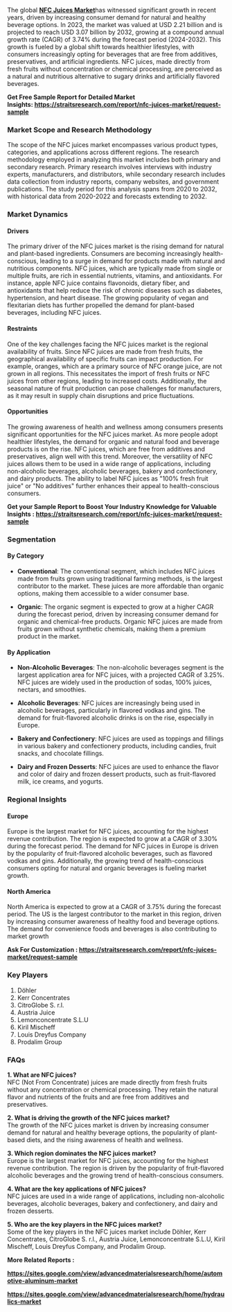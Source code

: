 <div>
<div>
<div>
<p>The global <strong><a href="https://straitsresearch.com/report/nfc-juices-market">NFC Juices Market</a></strong>has witnessed significant growth in recent years, driven by increasing consumer demand for natural and healthy beverage options. In 2023, the market was valued at USD 2.21 billion and is projected to reach USD 3.07 billion by 2032, growing at a compound annual growth rate (CAGR) of 3.74% during the forecast period (2024-2032). This growth is fueled by a global shift towards healthier lifestyles, with consumers increasingly opting for beverages that are free from additives, preservatives, and artificial ingredients. NFC juices, made directly from fresh fruits without concentration or chemical processing, are perceived as a natural and nutritious alternative to sugary drinks and artificially flavored beverages.</p>
<p><strong>Get Free Sample Report for Detailed Market Insights:&nbsp;<a href="https://straitsresearch.com/report/nfc-juices-market/request-sample">https://straitsresearch.com/report/nfc-juices-market/request-sample</a>&nbsp;</strong></p>
<h3>Market Scope and Research Methodology</h3>
<p>The scope of the NFC juices market encompasses various product types, categories, and applications across different regions. The research methodology employed in analyzing this market includes both primary and secondary research. Primary research involves interviews with industry experts, manufacturers, and distributors, while secondary research includes data collection from industry reports, company websites, and government publications. The study period for this analysis spans from 2020 to 2032, with historical data from 2020-2022 and forecasts extending to 2032.</p>
<h3>Market Dynamics</h3>
<h4>Drivers</h4>
<p>The primary driver of the NFC juices market is the rising demand for natural and plant-based ingredients. Consumers are becoming increasingly health-conscious, leading to a surge in demand for products made with natural and nutritious components. NFC juices, which are typically made from single or multiple fruits, are rich in essential nutrients, vitamins, and antioxidants. For instance, apple NFC juice contains flavonoids, dietary fiber, and antioxidants that help reduce the risk of chronic diseases such as diabetes, hypertension, and heart disease. The growing popularity of vegan and flexitarian diets has further propelled the demand for plant-based beverages, including NFC juices.</p>
<h4>Restraints</h4>
<p>One of the key challenges facing the NFC juices market is the regional availability of fruits. Since NFC juices are made from fresh fruits, the geographical availability of specific fruits can impact production. For example, oranges, which are a primary source of NFC orange juice, are not grown in all regions. This necessitates the import of fresh fruits or NFC juices from other regions, leading to increased costs. Additionally, the seasonal nature of fruit production can pose challenges for manufacturers, as it may result in supply chain disruptions and price fluctuations.</p>
<h4>Opportunities</h4>
<p>The growing awareness of health and wellness among consumers presents significant opportunities for the NFC juices market. As more people adopt healthier lifestyles, the demand for organic and natural food and beverage products is on the rise. NFC juices, which are free from additives and preservatives, align well with this trend. Moreover, the versatility of NFC juices allows them to be used in a wide range of applications, including non-alcoholic beverages, alcoholic beverages, bakery and confectionery, and dairy products. The ability to label NFC juices as "100% fresh fruit juice" or "No additives" further enhances their appeal to health-conscious consumers.</p>
<p><strong>Get your Sample Report to Boost Your Industry Knowledge for Valuable Insights :&nbsp;<a href="https://straitsresearch.com/report/nfc-juices-market/request-sample">https://straitsresearch.com/report/nfc-juices-market/request-sample</a>&nbsp;</strong></p>
<h3>Segmentation</h3>
<h4>By Category</h4>
<ul>
<li>
<p><strong>Conventional</strong>: The conventional segment, which includes NFC juices made from fruits grown using traditional farming methods, is the largest contributor to the market. These juices are more affordable than organic options, making them accessible to a wider consumer base.</p>
</li>
<li>
<p><strong>Organic</strong>: The organic segment is expected to grow at a higher CAGR during the forecast period, driven by increasing consumer demand for organic and chemical-free products. Organic NFC juices are made from fruits grown without synthetic chemicals, making them a premium product in the market.</p>
</li>
</ul>
<h4>By Application</h4>
<ul>
<li>
<p><strong>Non-Alcoholic Beverages</strong>: The non-alcoholic beverages segment is the largest application area for NFC juices, with a projected CAGR of 3.25%. NFC juices are widely used in the production of sodas, 100% juices, nectars, and smoothies.</p>
</li>
<li>
<p><strong>Alcoholic Beverages</strong>: NFC juices are increasingly being used in alcoholic beverages, particularly in flavored vodkas and gins. The demand for fruit-flavored alcoholic drinks is on the rise, especially in Europe.</p>
</li>
<li>
<p><strong>Bakery and Confectionery</strong>: NFC juices are used as toppings and fillings in various bakery and confectionery products, including candies, fruit snacks, and chocolate fillings.</p>
</li>
<li>
<p><strong>Dairy and Frozen Desserts</strong>: NFC juices are used to enhance the flavor and color of dairy and frozen dessert products, such as fruit-flavored milk, ice creams, and yogurts.</p>
</li>
</ul>
<h3>Regional Insights</h3>
<h4>Europe</h4>
<p>Europe is the largest market for NFC juices, accounting for the highest revenue contribution. The region is expected to grow at a CAGR of 3.30% during the forecast period. The demand for NFC juices in Europe is driven by the popularity of fruit-flavored alcoholic beverages, such as flavored vodkas and gins. Additionally, the growing trend of health-conscious consumers opting for natural and organic beverages is fueling market growth.</p>
<h4>North America</h4>
<p>North America is expected to grow at a CAGR of 3.75% during the forecast period. The US is the largest contributor to the market in this region, driven by increasing consumer awareness of healthy food and beverage options. The demand for convenience foods and beverages is also contributing to market growth</p>
<p><strong>Ask For Customization :&nbsp;<a href="https://straitsresearch.com/report/nfc-juices-market/request-sample">https://straitsresearch.com/report/nfc-juices-market/request-sample</a>&nbsp;</strong></p>
<h3>Key Players</h3>
<ol>
<li>D&ouml;hler</li>
<li>Kerr Concentrates</li>
<li>CitroGlobe S. r.l.</li>
<li>Austria Juice</li>
<li>Lemonconcentrate S.L.U</li>
<li>Kiril Mischeff</li>
<li>Louis Dreyfus Company</li>
<li>Prodalim Group</li>
</ol>
<h3>FAQs</h3>
<p><strong>1. What are NFC juices?</strong><br />NFC (Not From Concentrate) juices are made directly from fresh fruits without any concentration or chemical processing. They retain the natural flavor and nutrients of the fruits and are free from additives and preservatives.</p>
<p><strong>2. What is driving the growth of the NFC juices market?</strong><br />The growth of the NFC juices market is driven by increasing consumer demand for natural and healthy beverage options, the popularity of plant-based diets, and the rising awareness of health and wellness.</p>
<p><strong>3. Which region dominates the NFC juices market?</strong><br />Europe is the largest market for NFC juices, accounting for the highest revenue contribution. The region is driven by the popularity of fruit-flavored alcoholic beverages and the growing trend of health-conscious consumers.</p>
<p><strong>4. What are the key applications of NFC juices?</strong><br />NFC juices are used in a wide range of applications, including non-alcoholic beverages, alcoholic beverages, bakery and confectionery, and dairy and frozen desserts.</p>
<p><strong>5. Who are the key players in the NFC juices market?</strong><br />Some of the key players in the NFC juices market include D&ouml;hler, Kerr Concentrates, CitroGlobe S. r.l., Austria Juice, Lemonconcentrate S.L.U, Kiril Mischeff, Louis Dreyfus Company, and Prodalim Group.</p>
<p><strong>More Related Reports :&nbsp;</strong></p>
<p><strong><a href="https://sites.google.com/view/advancedmaterialsresearch/home/automotive-aluminum-market">https://sites.google.com/view/advancedmaterialsresearch/home/automotive-aluminum-market</a></strong></p>
<p><strong><a href="https://sites.google.com/view/advancedmaterialsresearch/home/hydraulics-market">https://sites.google.com/view/advancedmaterialsresearch/home/hydraulics-market</a><br /></strong></p>
</div>
</div>
</div>
